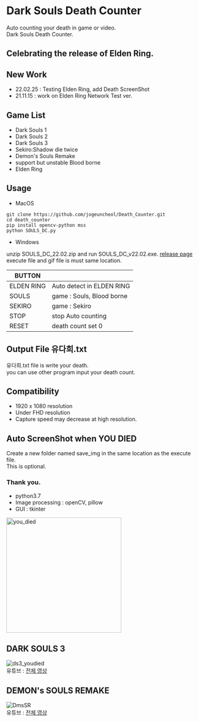 # Dark Souls Death Counter
Auto counting your death in game or video.\
Dark Souls Death Counter.

## Celebrating the release of Elden Ring.

## New Work
- 22.02.25 : Testing Elden Ring, add Death ScreenShot
- 21.11.15 : work on Elden Ring Network Test ver.

## Game List
- Dark Souls 1
- Dark Souls 2
- Dark Souls 3
- Sekiro:Shadow die twice
- Demon's Souls Remake
- support but unstable Blood borne
- Elden Ring

## Usage
- MacOS
```
git clone https://github.com/jogeuncheol/Death_Counter.git
cd death_counter
pip install opencv-python mss
python SOULS_DC.py
```
- Windows

unzip SOULS_DC_22.02.zip and run SOULS_DC_v22.02.exe. [release page](https://github.com/jogeuncheol/Death_Counter/releases/tag/v22.02)\
execute file and gif file is must same location.

|BUTTON||
|---|---|
|ELDEN RING| Auto detect in ELDEN RING |
|SOULS| game : Souls, Blood borne |
|SEKIRO| game : Sekiro |
|STOP| stop Auto counting |
|RESET| death count set 0 |

## Output File 유다희.txt
유다희.txt file is write your death.\
you can use other program input your death count.

## Compatibility
- 1920 x 1080 resolution
- Under FHD resolution
- Capture speed may decrease at high resolution.

## Auto ScreenShot when YOU DIED
Create a new folder named save_img in the same location as the execute file.\
This is optional.

### Thank you.

- python3.7
- Image processing : openCV, pillow
- GUI : tkinter

<img width="300" alt="you_died" src="https://user-images.githubusercontent.com/84510674/134480879-e79a2b54-ece6-44ce-8e28-665d720ce72c.gif">

## DARK SOULS 3
![ds3_youdied](https://user-images.githubusercontent.com/84510674/134486625-8a4910b8-ccb1-4c13-a843-b3bbe02ebbe3.gif)\
유튜브 : [전체 영상](https://youtu.be/-gfszdCMHcM)

## DEMON's SOULS REMAKE
![DmsSR](https://user-images.githubusercontent.com/84510674/134487753-dea3a31e-b08d-4875-9a03-3d789de7e17c.gif)\
유튜브 : [전체 영상](https://youtu.be/4dMfCVjQXUY)
